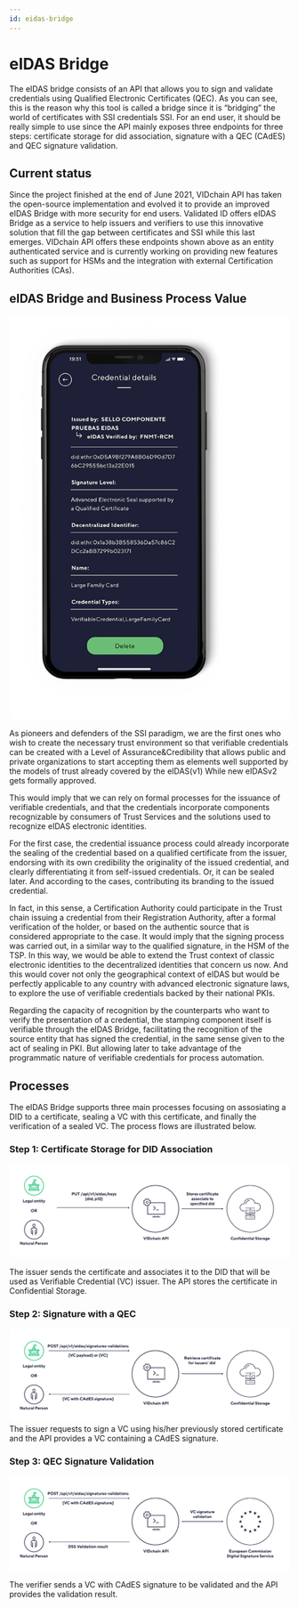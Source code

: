 ```yaml
---
id: eidas-bridge
---
```


# eIDAS Bridge

The eIDAS bridge consists of an API that allows you to sign and validate credentials using Qualified Electronic Certificates (QEC). As you can see, this is the reason why this tool is called a bridge since it is “bridging” the world of certificates with SSI credentials SSI. For an end user, it should be really simple to use since the API mainly exposes three endpoints for three steps: certificate storage for did association, signature with a QEC (CAdES) and QEC signature validation.

## Current status

Since the project finished at the end of June 2021, VIDchain API has taken the open-source implementation and evolved it to provide an improved eIDAS Bridge with more security for end users. Validated ID offers eIDAS Bridge as a service to help issuers and verifiers to use this innovative solution that fill the gap between certificates and SSI while this last emerges. VIDchain API offers these endpoints shown above as an entity authenticated service and is currently working on providing new features such as support for HSMs and the integration with external Certification Authorities (CAs).

## eIDAS Bridge and Business Process Value

![eidas-vc](../_media/eidas-vc.jpeg)

As pioneers and defenders of the SSI paradigm, we are the first ones who wish to create the necessary trust environment so that verifiable credentials can be created with a Level of Assurance&Credibility that allows public and private organizations to start accepting them as elements well supported by the models of trust already covered by the eIDAS(v1) While new eIDASv2 gets formally approved.

This would imply that we can rely on formal processes for the issuance of verifiable credentials, and that the credentials incorporate components recognizable by consumers of Trust Services and the solutions used to recognize eIDAS electronic identities.

For the first case, the credential issuance process could already incorporate the sealing of the credential based on a qualified certificate from the issuer, endorsing with its own credibility the originality of the issued credential, and clearly differentiating it from self-issued credentials. Or, it can be sealed later. And according to the cases, contributing its branding to the issued credential.

In fact, in this sense, a Certification Authority could participate in the Trust chain issuing a credential from their Registration Authority, after a formal verification of the holder, or based on the authentic source that is considered appropriate to the case. It would imply that the signing process was carried out, in a similar way to the qualified signature, in the HSM of the TSP. In this way, we would be able to extend the Trust context of classic electronic identities to the decentralized identities that concern us now. And this would cover not only the geographical context of eIDAS but would be perfectly applicable to any country with advanced electronic signature laws, to explore the use of verifiable credentials backed by their national PKIs.

Regarding the capacity of recognition by the counterparts who want to verify the presentation of a credential, the stamping component itself is verifiable through the eIDAS Bridge, facilitating the recognition of the source entity that has signed the credential, in the same sense given to the act of sealing in PKI. But allowing later to take advantage of the programmatic nature of verifiable credentials for process automation.

## Processes

The eIDAS Bridge supports three main processes focusing on assosiating a DID to a certificate, sealing a VC with this certificate, and finally the verification of a sealed VC. The process flows are illustrated below.

### Step 1: Certificate Storage for DID Association

![step1-eidas](../_media/step1-eidas.jpg)

The issuer sends the certificate and associates it to the DID that will be used as Verifiable Credential (VC) issuer. The API stores the certificate in Confidential Storage.

### Step 2: Signature with a QEC

![step2-eidas](../_media/step2-eidas.jpg)
The issuer requests to sign a VC using his/her previously stored certificate and the API provides a VC containing a CAdES signature.

### Step 3: QEC Signature Validation

![step3-eidas](../_media/step3-eidas.jpg)

The verifier sends a VC with CAdES signature to be validated and the API provides the validation result.

